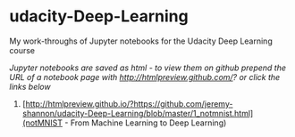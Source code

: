 # udacity-Deep-Learning
My work-throughs of Jupyter notebooks for the Udacity Deep Learning course

*Jupyter notebooks are saved as html - to view them on github prepend the URL of a notebook page with http://htmlpreview.github.com/? or click the links below*

1. [http://htmlpreview.github.io/?https://github.com/jeremy-shannon/udacity-Deep-Learning/blob/master/1_notmnist.html](notMNIST - From Machine Learning to Deep Learning)
